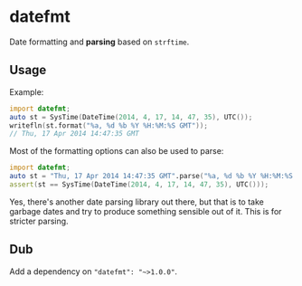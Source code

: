 # datefmt

Date formatting and **parsing** based on `strftime`.

## Usage

Example:

```D
import datefmt;
auto st = SysTime(DateTime(2014, 4, 17, 14, 47, 35), UTC());
writefln(st.format("%a, %d %b %Y %H:%M:%S GMT"));
// Thu, 17 Apr 2014 14:47:35 GMT
```

Most of the formatting options can also be used to parse:

```D
import datefmt;
auto st = "Thu, 17 Apr 2014 14:47:35 GMT".parse("%a, %d %b %Y %H:%M:%S GMT");
assert(st == SysTime(DateTime(2014, 4, 17, 14, 47, 35), UTC()));
```

Yes, there's another date parsing library out there, but that is to take garbage dates and try to
produce something sensible out of it. This is for stricter parsing.


## Dub

Add a dependency on `"datefmt": "~>1.0.0"`.
